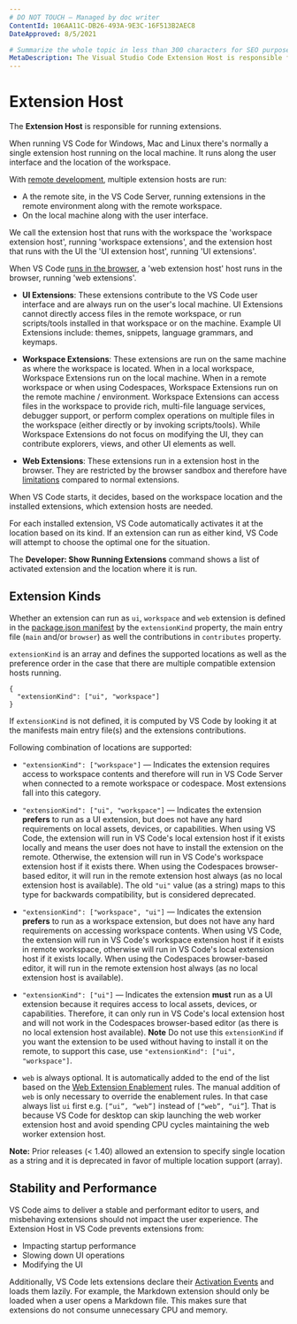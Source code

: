```yaml
---
# DO NOT TOUCH — Managed by doc writer
ContentId: 106AA11C-DB26-493A-9E3C-16F513B2AEC8
DateApproved: 8/5/2021

# Summarize the whole topic in less than 300 characters for SEO purpose
MetaDescription: The Visual Studio Code Extension Host is responsible for managing extensions and ensuring the stability and performance of Visual Studio Code.
---
```


# Extension Host

The **Extension Host** is responsible for running extensions.

When running VS Code for Windows, Mac and Linux there's normally a single extension host running on the local machine. It runs along the user interface and the location of the workspace.

With [remote development](/api/advanced-topics/remote-extensions), multiple extension hosts are run:
 * A the remote site, in the VS Code Server, running extensions in the remote environment along with the remote workspace.
 * On the local machine along with the user interface.

We call the extension host that runs with the workspace the 'workspace extension host', running 'workspace extensions', and the extension host that runs with the UI the 'UI extension host', running 'UI extensions'.

When VS Code [runs in the browser](/api/extension-guides/web-extensions.md), a 'web extension host' host runs in the browser, running 'web extensions'.

- **UI Extensions**: These extensions contribute to the VS Code user interface and are always run on the user's local machine. UI Extensions cannot directly access files in the remote workspace, or run scripts/tools installed in that workspace or on the machine. Example UI Extensions include: themes, snippets, language grammars, and keymaps.

- **Workspace Extensions**: These extensions are run on the same machine as where the workspace is located. When in a local workspace, Workspace Extensions run on the local machine. When in a remote workspace or when using Codespaces, Workspace Extensions run on the remote machine / environment. Workspace Extensions can access files in the workspace to provide rich, multi-file language services, debugger support, or perform complex operations on multiple files in the workspace (either directly or by invoking scripts/tools). While Workspace Extensions do not focus on modifying the UI, they can contribute explorers, views, and other UI elements as well.

- **Web Extensions**: These extensions run in a extension host in the browser. They are restricted by the browser sandbox and therefore have [limitations](/api/extension-guides/web-extensions.md#web-extension-main-file) compared to normal extensions.


When VS Code starts, it decides, based on the workspace location and the installed extensions, which extension hosts are needed.

For each installed extension, VS Code automatically activates it at the location based on its kind. If an extension can run as either kind, VS Code will attempt to choose the optimal one for the situation.

The **Developer: Show Running Extensions** command shows a list of activated extension and the location where it is run.


## Extension Kinds

Whether an extension can run as `ui`, `workspace` and `web` extension is defined in the [package.json manifest](https://code.visualstudio.com/api/references/extension-manifest) by the `extensionKind` property, the main entry file (`main` and/or `browser`) as well the contributions in `contributes` property.


`extensionKind` is an array and defines the supported locations as well as the preference order in the case that there are multiple compatible extension hosts running.

```
{
  "extensionKind": ["ui", "workspace"]
}
```

If `extensionKind` is not defined, it is computed by VS Code by looking it at the manifests main entry file(s) and the extensions contributions.


Following combination of locations are supported:

- `"extensionKind": ["workspace"]` — Indicates the extension requires access to workspace contents and therefore will run in VS Code Server when connected to a remote workspace or codespace. Most extensions fall into this category.
- `"extensionKind": ["ui", "workspace"]` — Indicates the extension **prefers** to run as a UI extension, but does not have any hard requirements on local assets, devices, or capabilities. When using VS Code, the extension will run in VS Code's local extension host if it exists locally and means the user does not have to install the extension on the remote. Otherwise, the extension will run in VS Code's workspace extension host if it exists there. When using the Codespaces browser-based editor, it will run in the remote extension host always (as no local extension host is available). The old  `"ui"`  value (as a string) maps to this type for backwards compatibility, but is considered deprecated.
- `"extensionKind": ["workspace", "ui"]` — Indicates the extension **prefers** to run as a workspace extension, but does not have any hard requirements on accessing workspace contents. When using VS Code, the extension will run in VS Code's workspace extension host if it exists in remote workspace, otherwise will run in VS Code's local extension host if it exists locally. When using the Codespaces browser-based editor, it will run in the remote extension host always (as no local extension host is available).
- `"extensionKind": ["ui"]` — Indicates the extension **must** run as a UI extension because it requires access to local assets, devices, or capabilities. Therefore, it can only run in VS Code's local extension host and will not work in the Codespaces browser-based editor (as there is no local extension host available). **Note** Do not use this `extensionKind` if you want the extension to be used without having to install it on the remote, to support this case, use `"extensionKind": ["ui", "workspace"]`.

- `web` is always optional. It is automatically added to the end of the list based on the [Web Extension Enablement](/api/extension-guides/web-extensions.md#web-extension-enablement) rules. The manual addition of `web` is only necessary to override the enablement rules. In that case always list `ui` first e.g. `[“ui”, “web”]` instead of `[“web”, “ui”`]. That is because VS Code for desktop can skip launching the web worker extension host and avoid spending CPU cycles maintaining the web worker extension host.

**Note:** Prior releases (<  1.40) allowed an extension to specify single location as a string and it is deprecated in favor of multiple location support (array).


## Stability and Performance

VS Code aims to deliver a stable and performant editor to users, and misbehaving extensions should not impact the user experience. The Extension Host in VS Code prevents extensions from:

- Impacting startup performance
- Slowing down UI operations
- Modifying the UI

Additionally, VS Code lets extensions declare their [Activation Events](/api/references/activation-events) and loads them lazily. For example, the Markdown extension should only be loaded when a user opens a Markdown file. This makes sure that extensions do not consume unnecessary CPU and memory.

